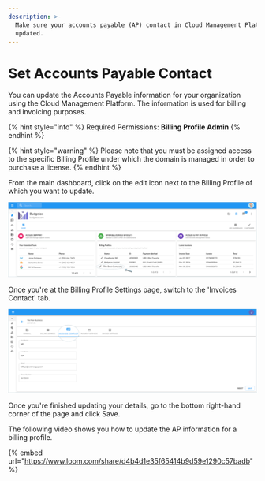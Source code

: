 ```yaml
---
description: >-
  Make sure your accounts payable (AP) contact in Cloud Management Platform is
  updated.
---
```


# Set Accounts Payable Contact

You can update the Accounts Payable information for your organization using the Cloud Management Platform. The information is used for billing and invoicing purposes.

{% hint style="info" %}
Required Permissions: **Billing Profile Admin**
{% endhint %}

{% hint style="warning" %}
Please note that you must be assigned access to the specific Billing Profile under which the domain is managed in order to purchase a license.
{% endhint %}

From the main dashboard, click on the edit icon next to the Billing Profile of which you want to update.

![A screenshot showing you the location of the edit icon](<../.gitbook/assets/update-billing-profile-2- (4) (4) (1) (4) (1).png>)

Once you're at the Billing Profile Settings page, switch to the 'Invoices Contact' tab.

![A screenshot showing you the location of the Invoices Contact tab](../.gitbook/assets/invoices-contact.png)

Once you're finished updating your details, go to the bottom right-hand corner of the page and click Save.

The following video shows you how to update the AP information for a billing profile.

{% embed url="https://www.loom.com/share/d4b4d1e35f65414b9d59e1290c57badb" %}
